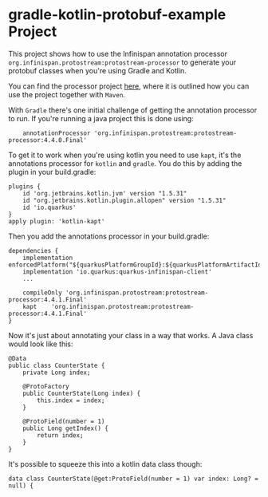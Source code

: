 # gradle-kotlin-protobuf-example Project

This project shows how to use the Infinispan annotation processor `org.infinispan.protostream:protostream-processor` to generate your protobuf classes when you're using Gradle and Kotlin.

You can find the processor project [here](https://github.com/infinispan/protostream), where it is outlined how you can use the project together with `Maven`.

With `Gradle` there's one initial challenge of getting the annotation processor to run. If you're running a java project this is done using:
```
    annotationProcessor 'org.infinispan.protostream:protostream-processor:4.4.0.Final'
```

To get it to work when you're using kotlin you need to use `kapt`, it's the annotations processor for `kotlin` and `gradle`. You do this by adding the plugin in your build.gradle:
```
plugins {
    id 'org.jetbrains.kotlin.jvm' version "1.5.31"
    id "org.jetbrains.kotlin.plugin.allopen" version "1.5.31"
    id 'io.quarkus'
}
apply plugin: 'kotlin-kapt'
```

Then you add the annotations processor in your build.gradle:
```
dependencies {
    implementation enforcedPlatform("${quarkusPlatformGroupId}:${quarkusPlatformArtifactId}:${quarkusPlatformVersion}")
    implementation 'io.quarkus:quarkus-infinispan-client'
    ...

    compileOnly 'org.infinispan.protostream:protostream-processor:4.4.1.Final'
    kapt    'org.infinispan.protostream:protostream-processor:4.4.1.Final'
}
```

Now it's just about annotating your class in a way that works. A Java class would look like this:
```
@Data
public class CounterState {
    private Long index;

    @ProtoFactory
    public CounterState(Long index) {
        this.index = index;
    }

    @ProtoField(number = 1)
    public Long getIndex() {
        return index;
    }
}
```

It's possible to squeeze this into a kotlin data class though:
```
data class CounterState(@get:ProtoField(number = 1) var index: Long? = null) {
```
